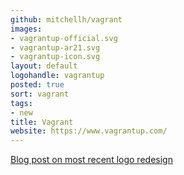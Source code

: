 ```yaml
---
github: mitchellh/vagrant
images:
- vagrantup-official.svg
- vagrantup-ar21.svg
- vagrantup-icon.svg
layout: default
logohandle: vagrantup
posted: true
sort: vagrant
tags:
- new
title: Vagrant
website: https://www.vagrantup.com/
---
```


[Blog post on most recent logo redesign](https://www.hashicorp.com/blog/a-new-look-for-vagrant/)
